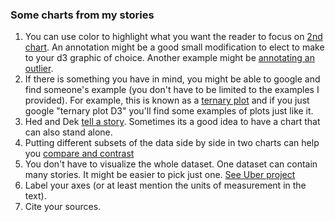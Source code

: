 ### Some charts from my stories

1. You can use color to highlight what you want the reader to focus on [2nd chart](https://fivethirtyeight.com/features/all-the-cable-news-networks-are-covering-the-russia-story-just-not-the-same-one/). An annotation might be a good small modification to elect to make to your d3 graphic of choice. Another example might be [annotating an outlier](https://fivethirtyeight.com/features/the-art-of-cherry-picking-polls/).
2. If there is something you have in mind, you might be able to google and find someone's example (you don't have to be limited to the examples I provided). For example, this is known as a [ternary plot](https://fivethirtyeight.com/features/the-worst-tweeter-in-politics-isnt-trump/) and if you just google "ternary plot D3" you'll find some examples of plots just like it.
3. Hed and Dek [tell a story](https://fivethirtyeight.com/features/the-mayweather-mcgregor-fight-as-told-through-emojis/). Sometimes its a good idea to have a chart that can also stand alone.
4. Putting different subsets of the data side by side in two charts can help you [compare and contrast](https://fivethirtyeight.com/features/the-media-really-has-neglected-puerto-rico/)
5. You don't have to visualize the whole dataset. One dataset can contain many stories. It might be easier to pick just one. [See Uber project](https://fivethirtyeight.com/tag/transportation/)
4. Label your axes (or at least mention the units of measurement in the text).
5. Cite your sources.

